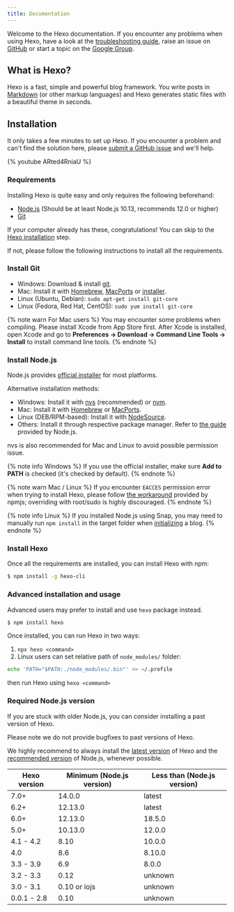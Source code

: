 ```yaml
---
title: Documentation
---
```

Welcome to the Hexo documentation. If you encounter any problems when using Hexo, have a look at the  [troubleshooting guide](troubleshooting.html), raise an issue on [GitHub](https://github.com/hexojs/hexo/issues) or start a topic on the [Google Group](https://groups.google.com/group/hexo).

## What is Hexo?

Hexo is a fast, simple and powerful blog framework. You write posts in [Markdown](http://daringfireball.net/projects/markdown/) (or other markup languages) and Hexo generates static files with a beautiful theme in seconds.

## Installation

It only takes a few minutes to set up Hexo. If you encounter a problem and can't find the solution here, please [submit a GitHub issue](https://github.com/hexojs/hexo/issues) and we'll help.

{% youtube ARted4RniaU %}

### Requirements

Installing Hexo is quite easy and only requires the following beforehand:

- [Node.js](http://nodejs.org/) (Should be at least Node.js 10.13, recommends 12.0 or higher)
- [Git](http://git-scm.com/)

If your computer already has these, congratulations! You can skip to the [Hexo installation](#Install-Hexo) step.

If not, please follow the following instructions to install all the requirements.

### Install Git

- Windows: Download & install [git](https://git-scm.com/download/win).
- Mac: Install it with [Homebrew](https://brew.sh/), [MacPorts](http://www.macports.org/) or [installer](http://sourceforge.net/projects/git-osx-installer/).
- Linux (Ubuntu, Debian): `sudo apt-get install git-core`
- Linux (Fedora, Red Hat, CentOS): `sudo yum install git-core`

{% note warn For Mac users %}
You may encounter some problems when compiling. Please install Xcode from App Store first. After Xcode is installed, open Xcode and go to **Preferences -> Download -> Command Line Tools -> Install** to install command line tools.
{% endnote %}

### Install Node.js

Node.js provides [official installer](https://nodejs.org/en/download/) for most platforms.

Alternative installation methods:

- Windows: Install it with [nvs](https://github.com/jasongin/nvs/) (recommended) or [nvm](https://github.com/nvm-sh/nvm).
- Mac: Install it with [Homebrew](https://brew.sh/) or [MacPorts](http://www.macports.org/).
- Linux (DEB/RPM-based): Install it with [NodeSource](https://github.com/nodesource/distributions).
- Others: Install it through respective package manager. Refer to [the guide](https://nodejs.org/en/download/package-manager/) provided by Node.js.

nvs is also recommended for Mac and Linux to avoid possible permission issue.

{% note info Windows %}
If you use the official installer, make sure **Add to PATH** is checked (it's checked by default).
{% endnote %}

{% note warn Mac / Linux %}
If you encounter `EACCES` permission error when trying to install Hexo, please follow [the workaround](https://docs.npmjs.com/resolving-eacces-permissions-errors-when-installing-packages-globally) provided by npmjs; overriding with root/sudo is highly discouraged.
{% endnote %}

{% note info Linux %}
If you installed Node.js using Snap, you may need to manually run `npm install` in the target folder when [initializing](/docs/commands#init) a blog.
{% endnote %}

### Install Hexo

Once all the requirements are installed, you can install Hexo with npm:

``` bash
$ npm install -g hexo-cli
```

### Advanced installation and usage

Advanced users may prefer to install and use `hexo` package instead.

``` bash
$ npm install hexo
```

Once installed, you can run Hexo in two ways:

1. `npx hexo <command>`
2. Linux users can set relative path of `node_modules/` folder:

  ``` bash
  echo 'PATH="$PATH:./node_modules/.bin"' >> ~/.profile
  ```

  then run Hexo using `hexo <command>`

### Required Node.js version

If you are stuck with older Node.js, you can consider installing a past version of Hexo.

Please note we do not provide bugfixes to past versions of Hexo.

We highly recommend to always install the [latest version](https://www.npmjs.com/package/hexo?activeTab=versions) of Hexo and the [recommended version](#Requirements) of Node.js, whenever possible.

Hexo version | Minimum (Node.js version) | Less than (Node.js version)
--- | --- | ---
7.0+ | 14.0.0 | latest
6.2+ | 12.13.0 | latest
6.0+ | 12.13.0 | 18.5.0
5.0+ | 10.13.0 | 12.0.0
4.1 - 4.2 | 8.10 | 10.0.0
4.0 | 8.6 | 8.10.0
3.3 - 3.9 | 6.9 | 8.0.0
3.2 - 3.3 | 0.12 | unknown
3.0 - 3.1 | 0.10 or iojs | unknown
0.0.1 - 2.8 | 0.10 | unknown
